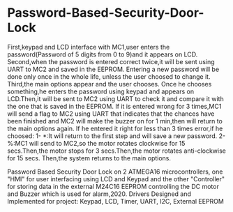 # Password-Based-Security-Door-Lock
First,keypad and LCD interface with MC1,user enters the password(Password of 5 digits from 0 to 9)and it appears on LCD.\
Second,when the password is entered correct twice,it will be sent using UART to MC2 and saved in the EEPROM.
Entering a new password will be done only once in the whole life, unless the user choosed to change it.
Third,the main options appear and the user chooses. Once he chooses something,he enters the password using keypad and appears on LCD.Then,it will be sent to MC2 using UART to check it and compare it with the one that is saved in the EEPROM.
If it is entered wrong for 3 times,MC1 will send a flag to MC2 using UART that indicates that the chances have been finished and MC2 will make the buzzer on for 1 min,then will return to the main options again.
If he entered it right for less than 3 times error,if he choosed:
1- *:It will return to the first step and will save a new password.
2-%:MC1 will send to MC2,so the motor rotates clockwise for 15 secs.Then,the motor stops for 3 secs.Then,the motor rotates anti-clockwise for 15 secs.
Then,the system returns to the main options.

Password Based Security Door Lock on 2 ATMEGA16 microcontrollers, one "HMI" for user interfacing using LCD and Keypad and the other "Controller" for storing data in the external M24C16 EEPROM controlling the DC motor and Buzzer which is used for alarm,2020. Drivers Designed and Implemented for project: Keypad, LCD, Timer, UART, I2C, External EEPROM
